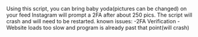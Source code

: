 Using this script, you can bring baby yoda(pictures can be changed) on your feed
Instagram will prompt a 2FA after about 250 pics.
The script will crash and will need to be restarted.
known issues: 
  -2FA Verification
  -Website loads too slow and program is already past that point(will crash)
